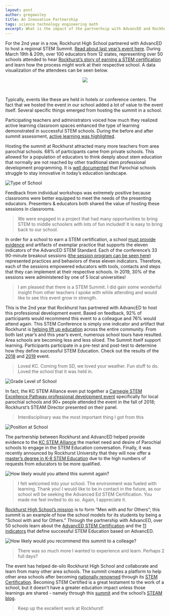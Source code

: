 ```yaml
---
layout: post
author: gregowsley
title: An Innovative Partnership
tags: science technology engineering math 
excerpt: What is the impact of the partnerhsip with AdvancED and Rockhurst High School?
---
```


For the 2nd year in a row, Rockhurst High School partnered with AdvancED to host a regional STEM Summit. [Read about last year’s event here](http://steam.rockhursths.edu/2018/03/15/AdvancED-STEM-Conference.html). During March 19th & 20th, over 100 educators from 12 states, representing over 50 schools attended to hear [Rockhurst’s story of earning a STEM certification](https://www.rockhursths.edu/pages/news/news---stem-certification) and learn how the process might work at their respective school. A data visualization of the attendees can be seen below.

<center>
<div class='tableauPlaceholder' id='viz1556735351566' style='position: relative'><noscript><a href='#'><img alt=' ' src='https:&#47;&#47;public.tableau.com&#47;static&#47;images&#47;20&#47;2019STEMSummitAttendees&#47;2019STEMSummitAttendeesDashboard&#47;1_rss.png' style='border: none' /></a></noscript><object class='tableauViz'  style='display:none;'><param name='host_url' value='https%3A%2F%2Fpublic.tableau.com%2F' /> <param name='embed_code_version' value='3' /> <param name='site_root' value='' /><param name='name' value='2019STEMSummitAttendees&#47;2019STEMSummitAttendeesDashboard' /><param name='tabs' value='no' /><param name='toolbar' value='yes' /><param name='static_image' value='https:&#47;&#47;public.tableau.com&#47;static&#47;images&#47;20&#47;2019STEMSummitAttendees&#47;2019STEMSummitAttendeesDashboard&#47;1.png' /> <param name='animate_transition' value='yes' /><param name='display_static_image' value='yes' /><param name='display_spinner' value='yes' /><param name='display_overlay' value='yes' /><param name='display_count' value='yes' /><param name='filter' value='publish=yes' /></object></div>                <script type='text/javascript'>                    var divElement = document.getElementById('viz1556735351566');                    var vizElement = divElement.getElementsByTagName('object')[0];                    vizElement.style.width='100%';vizElement.style.height=(divElement.offsetWidth*0.75)+'px';                    var scriptElement = document.createElement('script');                    scriptElement.src = 'https://public.tableau.com/javascripts/api/viz_v1.js';                    vizElement.parentNode.insertBefore(scriptElement, vizElement);                </script>
</center>

&nbsp;

Typically, events like these are held in hotels or conference centers. The fact that we hosted the event in our school added a lot of value to the event itself. Several specific things emerged from hosting the summit in a school.

Participating teachers and administrators voiced how much they realized active learning classroom spaces enhanced the type of learning demonstrated in successful STEM schools. During the before and after summit assessment, [active learning was highlighted](http://steam.rockhursths.edu/2018/04/02/The-Words-We-Use.html).

Hosting the summit at Rockhurst attracted many more teachers from area parochial schools. 68% of participants came from private schools. This allowed for a population of educators to think deeply about stem education that normally are not reached by other traditional stem professional development programming. It is [well documented](http://steam.rockhursths.edu/2018/04/01/STEAM-Supports-Catholic-Education.html) that Parochial schools struggle to stay innovative in today’s education landscape.

<div class="center">
  <img alt="Type of School" src="{{ site.baseurl }}/img/2019AdvED1.png">
</div>

Feedback from individual workshops was extremely positive because classrooms were better equipped to meet the needs of the presenting educators. Presenters & educators both shared the value of hosting these sessions in classrooms. 

<blockquote>We were engaged in a project that had many opportunities to bring STEM to middle schoolers with lots of fun included! It is easy to bring back to our school.
</blockquote>

In order for a school to earn a STEM certification, a school [must provide evidence](http://steam.rockhursths.edu/stem-certification/) and artifacts of exemplar practice that supports the eleven indicators of the AdvancED STEM Standard. Each of the conference’s 33 90-minute breakout sessions ([the session program can be seen here](https://custom.cvent.com/110075779E56425DB8EDA43F961FFAB6/files/b1c372dc912c4ba19d8cbd55cbad7a88.pdf)) represented practices and behaviors of these eleven indicators. Therefore, each of the sessions empowered educators with tools, contacts and steps that they can implement at their respective schools. In 2019, 30% of the sessions were administered by one of 5 local universities!

<blockquote>I am pleased that there is a STEM Summit. I did gain some wonderful insight from other teachers I spoke with while attending and would like to see this event grow in strength.</blockquote>

This is the 2nd year that Rockhurst has partnered with AdvancED to host this professional development event. Based on feedback, 92% of participants would recommend this event to a colleague and 76% would attend again. This STEM Conference is simply one indicator and artifact that Rockhurst is [helping lift up education](http://steam.rockhursths.edu/2018/04/01/STEAM-Supports-Catholic-Education.html) across the entire community. From both last year’s and this year’s event, numerous school tours have resulted. Area schools are becoming less and less siloed. The Summit itself support learning. Participants participate in a pre-test and post-test to determine how they define successful STEM Education. Check out the results of the [2018](http://steam.rockhursths.edu/2018/04/02/The-Words-We-Use.html) and [2019](http://steam.rockhursths.edu/2019/03/20/Learning-at-STEM-Summit.html) event.

<blockquote>Loved KC. Coming from SD, we loved your weather. Fun stuff to do. Loved the school that it was held in.
</blockquote>

<div class="center">
  <img alt="Grade Level of School" src="{{ site.baseurl }}/img/2019AdvED2.png">
</div>

In fact, the KC STEM Alliance even put together a [Carnegie STEM Excellence Pathway professional development event](https://drive.google.com/file/d/0B1-JIRrX_4I5TlVKZzk2WDRWQzVISzI0cXlEN3RuWlMydUFR/view?usp=sharing) specifically for local parochial schools and 90+ people attended the event in the fall of 2018; Rockhurst’s STEAM Director presented on their panel. 

<blockquote>Interdisciplinary was the most important thing I got from this</blockquote>

<div class="center">
  <img alt="Position at School" src="{{ site.baseurl }}/img/2019AdvED3.png">
</div>

The partnership between Rockhurst and AdvancED helped provide evidence to the [KC STEM Alliance](https://www.kcstem.org/) the market need and desire of Parochial schools to engage in the STEM Education conversation. Finally, it was recently announced by Rockhurst University that they will now offer a [master’s degree in K-8 STEM Education](https://www.rockhurst.edu/education/graduate/master-educational-studies#steam) due to the high numbers of requests from educators to be more qualified.

<div class="center">
  <img alt="How likely would you attend this summit again?" src="{{ site.baseurl }}/img/2019AdvED5.png">
</div>

<blockquote>I felt welcomed into your school. The environment was fueled with learning. Thank you! I would like to be in contact in the future, as our school will be seeking the Advanced Ed STEM Certification. You made me feel invited to do so. Again, I appreciate it.</blockquote>

 [Rockhurst High School’s mission](https://www.rockhursths.edu/pages/about-us/school-information/about-us---school-information---mission-and-vision) is to form “Men with and for Others”; this summit is an example of how the school models for its students by being a “School with and for Others.” Through the partnership with AdvancED, over 50 schools learn about the [AdvancED STEM Certification](http://steam.rockhursths.edu/stem-certification/) and the [11 indicators](http://steam.rockhursths.edu/stem-certification/) that define successful STEM Education based on AdvancED.

<div class="center">
  <img alt="How likely would you recommend this summit to a colleage?" src="{{ site.baseurl }}/img/2019AdvED4.png">
</div>

<blockquote>There was so much more I wanted to experience and learn. Perhaps 2 full days?
</blockquote>


The event has helped de-silo Rockhurst High School and collaborate and learn from many other area schools. The summit creates a platform to help other area schools after becoming [nationally renowned](http://steam.rockhursths.edu/2017/03/28/Nationally-Renowned.html) through its [STEM Certification](https://www.rockhursths.edu/pages/news/news---stem-certification). Becoming STEM Certified is a great testament to the work of a school, but it doesn’t have a greater education impact unless those learnings are shared - namely through this [summit](http://www.cvent.com/events/advanced-midwest-stem-summit-2019/event-summary-dd6ce7f8f112483b82d5e669634413cf.aspx?dvce=1) and the school’s [STEAM blog](http://steam.rockhursths.edu/).

<blockquote>Keep up the excellent work at Rockhurst!</blockquote>


